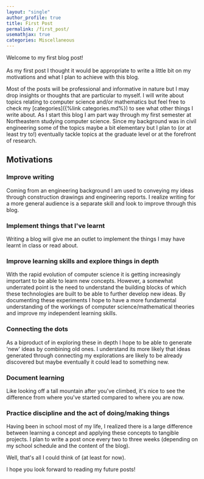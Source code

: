 ```yaml
---
layout: "single"
author_profile: true
title: First Post
permalink: /first_post/
usemathjax: true
categories: Miscellaneous
---
```


Welcome to my first blog post! <br><br>
As my first post I thought it would be appropriate to write a little bit on my motivations and what I plan to achieve with this blog.

Most of the posts will be professional and informative in nature but I may drop insights or thoughts that are particular to myself. I will write about topics relating to computer science and/or mathematics but feel free to check my [categories]({%link categories.md%}) to see what other things I write about. As I start this blog I am part way through my first semester at Northeastern studying computer science. Since my background was in civil engineering some of the topics maybe a bit elementary but I plan to (or at least try to!) eventually tackle topics at the graduate level or at the forefront of research.

## Motivations

### Improve writing

Coming from an engineering background I am used to conveying my ideas through construction drawings and engineering reports. I realize writing for a more general audience is a separate skill and look to improve through this blog.

### Implement things that I've learnt

Writing a blog will give me an outlet to implement the things I may have learnt in class or read about.

### Improve learning skills and explore things in depth

With the rapid evolution of computer science it is getting increasingly important to be able to learn new concepts. However, a somewhat underrated point is the need to understand the building blocks of which these technologies are built to be able to further develop new ideas. By documenting these experiments I hope to have a more fundamental understanding of the workings of computer science/mathematical theories and improve my independent learning skills.

### Connecting the dots

As a biproduct of in exploring these in depth I hope to be able to generate 'new' ideas by combining old ones. I understand its more likely that ideas generated through connecting my explorations are likely to be already discovered but maybe eventually it could lead to something new.

### Document learning

Like looking off a tall mountain after you've climbed, it's nice to see the difference from where you've started compared to where you are now.

### Practice discipline and the act of doing/making things

Having been in school most of my life, I realized there is a large difference between learning a concept and applying these concepts to tangible projects. I plan to write a post once every two to three weeks (depending on my school schedule and the content of the blog).

Well, that's all I could think of (at least for now).

I hope you look forward to reading my future posts!
